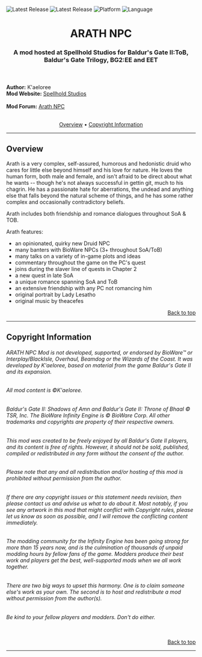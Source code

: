 ![Latest Release](https://img.shields.io/github/v/release/spellholdstudios/Arath_NPC?include_prereleases&color=darkred)<a name="top" id="top">
![Latest Release](https://img.shields.io/static/v1?label=release&message=v1.0.0&color=darkred)<a name="top" id="top">
![Platform](https://img.shields.io/static/v1?label=platform&message=windows%20%7C%20Mac%20%7C%20linux&color=informational)
![Language](https://img.shields.io/static/v1?label=language&message=English%20%7C%20Russian&color=limegreen)


<div align="center"><h1>ARATH NPC</h1>

<h3>A mod hosted at Spellhold Studios for Baldur's Gate II:ToB, Baldur's Gate Trilogy, BG2:EE and EET<h3>

</div><br />


**Author:** K'aeloree  
**Mod Website:** <a href="http://www.spellholdstudios.net/ie/Arath">Spellhold Studios</a><br /><br />
**Mod Forum:** <a href="http://www.shsforums.net/forum/624-arath/">Arath NPC</a><br /><br />


<div align="center">
<a href="#intro">Overview</a> &#8226; <a href="#credits">Copyright Information</a></br>
</div>

<hr>


## <a name="intro" id="intro"></a>Overview

Arath is a very complex, self-assured, humorous and hedonistic druid who cares for little else beyond himself and his love for nature. He loves the human form, both male and female, and isn't afraid to be direct about what he wants -- though he's not always successful in gettin git, much to his chagrin. He has a passionate hate for aberrations, the undead and anything else that falls beyond the natural scheme of things, and he has some rather complex and occasionally contradictory beliefs.

Arath includes both friendship and romance dialogues throughout SoA & TOB.

Arath features:

  - an opinionated, quirky new Druid NPC
  - many banters with BioWare NPCs (3+ throughout SoA/ToB)
  - many talks on a variety of in-game plots and ideas
  - commentary throughout the game on the PC's quest
  - joins during the slaver line of quests in Chapter 2
  - a new quest in late SoA
  - a unique romance spanning SoA and ToB
  - an extensive friendship with any PC not romancing him
  - original portrait by Lady Lesatho
  - original music by theacefes


<div align="right"><a href="#top">Back to top</a></div>


<hr>



## <a name="credits" id="credits"></a>Copyright Information

###### ARATH NPC Mod is not developed, supported, or endorsed by BioWare&trade; or Interplay/BlackIsle, Overhaul, Beamdog or the Wizards of the Coast. It was developed by K'aeloree, based on material from the game Baldur's Gate II and its expansion.
###### All mod content is &copy;K'aeloree.
###### Baldur's Gate II: Shadows of Amn and Baldur's Gate II: Throne of Bhaal &copy; TSR, Inc. The BioWare Infinity Engine is &copy; BioWare Corp. All other trademarks and copyrights are property of their respective owners.

###### This mod was created to be freely enjoyed by all Baldur's Gate II players, and its content is free of rights. However, it should not be sold, published, compiled or redistributed in any form without the consent of the author.
###### Please note that any and all redistribution and/or hosting of this mod is prohibited without permission from the author.

###### If there are any copyright issues or this statement needs revision, then please contact us and advise us what to do about it. Most notably, if you see any artwork in this mod that might conflict with Copyright rules, please let us know as soon as possible, and I will remove the conflicting content immediately.

###### The modding community for the Infinity Engine has been going strong for more than 15 years now, and is the culmination of thousands of unpaid modding hours by fellow fans of the game. Modders produce their best work and players get the best, well-supported mods when we all work together.
###### There are two big ways to upset this harmony. One is to claim someone else's work as your own. The second is to host and redistribute a mod without permission from the author(s).
###### Be kind to your fellow players and modders. Don't do either.</br></br>
<div align="right"><a href="#top">Back to top</a></div>


<hr>
